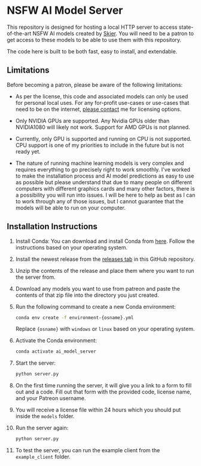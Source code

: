 # NSFW AI Model Server

This repository is designed for hosting a local HTTP server to access state-of-the-art NSFW AI models created by [Skier](https://www.patreon.com/Skier). You will need to be a patron to get access to these models to be able to use them with this repository.

The code here is built to be both fast, easy to install, and extendable.

## Limitations

Before becoming a patron, please be aware of the following limitations:

- As per the license, this code and associated models can only be used for personal local uses. For any for-profit use-cases or use-cases that need to be on the internet, [please contact](https://discord.gg/EvYbZBf) me for licensing options.

- Only NVIDIA GPUs are supported. Any Nvidia GPUs older than NVIDIA1080 will likely not work. Support for AMD GPUs is not planned.

- Currently, only GPU is supported and running on CPU is not supported. CPU support is one of my priorities to include in the future but is not ready yet.

- The nature of running machine learning models is very complex and requires everything to go precisely right to work smoothly. I've worked to make the installation process and AI model predictions as easy to use as possible but please understand that due to many people on different computers with different graphics cards and many other factors, there is a possibility you will run into issues. I will be here to help as best as I can to work through any of those issues, but I cannot guarantee that the models will be able to run on your computer.

## Installation Instructions

1. Install Conda: You can download and install Conda from [here](https://docs.conda.io/projects/conda/en/latest/user-guide/install/index.html). Follow the instructions based on your operating system.

2. Install the newest release from the [releases tab](https://github.com/skier233/nsfw_ai_model_server/releases) in this GitHub repository.

3. Unzip the contents of the release and place them where you want to run the server from.

4. Download any models you want to use from patreon and paste the contents of that zip file into the directory you just created.

5. Run the following command to create a new Conda environment:
    ```bash
    conda env create -f environment-{osname}.yml
    ```
    Replace `{osname}` with `windows` or `linux` based on your operating system.

6. Activate the Conda environment:
    ```bash
    conda activate ai_model_server
    ```

7. Start the server:
    ```bash
    python server.py
    ```
8. On the first time running the server, it will give you a link to a form to fill out and a code. Fill out that form with the provided code, license name, and your Patreon username.

9. You will receive a license file within 24 hours which you should put inside the `models` folder.

10. Run the server again:
    ```bash
    python server.py
    ```
11. To test the server, you can run the example client from the `example_client` folder.
